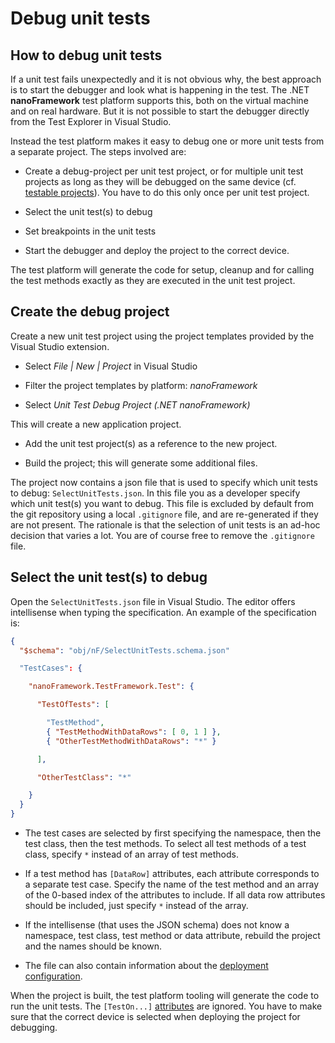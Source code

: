 # Debug unit tests


## How to debug unit tests

If a unit test fails unexpectedly and it is not obvious why, the best approach is to start the debugger and look what is happening in the test. The .NET **nanoFramework** test platform supports this, both on the virtual machine and on real hardware. But it is not possible to start the debugger directly from the Test Explorer in Visual Studio.

Instead the test platform makes it easy to debug one or more unit tests from a separate project. The steps involved are:

- Create a debug-project per unit test project, or for multiple unit test projects as long as they will be debugged on the same device (cf. [testable projects](create-a-unit-test-project#create-a-testable-project)). You have to do this only once per unit test project.

- Select the unit test(s) to debug

- Set breakpoints in the unit tests

- Start the debugger and deploy the project to the correct device.

The test platform will generate the code for setup, cleanup and for calling the test methods exactly as they are executed in the unit test project.

## Create the debug project

Create a new unit test project using the project templates provided by the Visual Studio extension. 

- Select *File | New | Project* in Visual Studio

- Filter the project templates by platform: *nanoFramework*

- Select *Unit Test Debug Project (.NET nanoFramework)*

This will create a new application project.

- Add the unit test project(s) as a reference to the new project.

- Build the project; this will generate some additional files.

The project now contains a json file that is used to specify which unit tests to debug: `SelectUnitTests.json`. In this file you as a developer specify which unit test(s) you want to debug. This file is excluded by default from the git repository using a local `.gitignore` file, and are re-generated if they are not present. The rationale is that the selection of unit tests is an ad-hoc decision that varies a lot. You are of course free to remove the `.gitignore` file.  

## Select the unit test(s) to debug

Open the `SelectUnitTests.json` file in Visual Studio. The editor offers intellisense when typing the specification. An example of the specification is:

```json
{
  "$schema": "obj/nF/SelectUnitTests.schema.json"

  "TestCases": {

    "nanoFramework.TestFramework.Test": {

      "TestOfTests": [

        "TestMethod",
        { "TestMethodWithDataRows": [ 0, 1 ] },
        { "OtherTestMethodWithDataRows": "*" }

      ],

      "OtherTestClass": "*"

    }
  }
}
```

- The test cases are selected by first specifying the namespace, then the test class, then the test methods. To select all test methods of a test class, specify `*` instead of an array of test methods.

- If a test method has `[DataRow]` attributes, each attribute corresponds to a separate test case. Specify the name of the test method and an array of the 0-based index of the attributes to include. If all data row attributes should be included, just specify `*` instead of the array.

- If the intellisense (that uses the JSON schema) does not know a namespace, test class, test method or data attribute, rebuild the project and the names should be known.

- The file can also contain information about the [deployment configuration](deployment-configuration).

When the project is built, the test platform tooling will generate the code to run the unit tests. The `[TestOn...]` [attributes](writing-unit-tests#where-to-run-a-test-method-device-selection) are ignored. You have to make sure that the correct device is selected when deploying the project for debugging.

